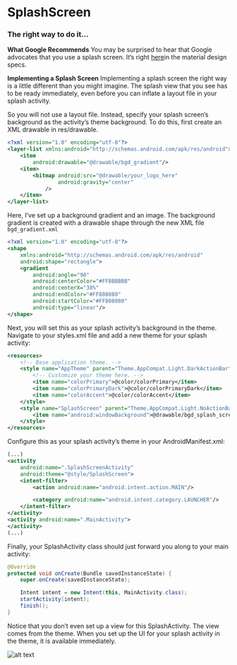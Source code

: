 # SplashScreen
### The right way to do it...

**What Google Recommends**
You may be surprised to hear that Google advocates that you use a splash screen. It’s right [here](https://material.io/guidelines/patterns/launch-screens.html)in the material design specs.


**Implementing a Splash Screen**
Implementing a splash screen the right way is a little different than you might imagine. The splash view that you see has to be ready immediately, even before you can inflate a layout file in your splash activity.

So you will not use a layout file. Instead, specify your splash screen’s background as the activity’s theme background. To do this, first create an XML drawable in res/drawable.

```xml
<?xml version="1.0" encoding="utf-8"?>
<layer-list xmlns:android="http://schemas.android.com/apk/res/android">
	<item
		android:drawable="@drawable/bgd_gradient"/>
	<item>
		<bitmap android:src="@drawable/your_logo_here"
		        android:gravity="center"
			/>
	</item>
</layer-list>
```

Here, I’ve set up a background gradient and an image.
The background gradient is created with a drawable shape through the new XML file `bgd_gradient.xml`

```xml
<?xml version="1.0" encoding="utf-8"?>
<shape
	xmlns:android="http://schemas.android.com/apk/res/android"
	android:shape="rectangle">
	<gradient
		android:angle="90"
		android:centerColor="#FFBBBBBB"
		android:centerX="38%"
		android:endColor="#FF808080"
		android:startColor="#FF808080"
		android:type="linear"/>
</shape>
```

Next, you will set this as your splash activity’s background in the theme. Navigate to your styles.xml file and add a new theme for your splash activity:

```xml
<resources>
	<!-- Base application theme. -->
	<style name="AppTheme" parent="Theme.AppCompat.Light.DarkActionBar">
		<!-- Customize your theme here. -->
		<item name="colorPrimary">@color/colorPrimary</item>
		<item name="colorPrimaryDark">@color/colorPrimaryDark</item>
		<item name="colorAccent">@color/colorAccent</item>
	</style>
	<style name="SplashScreen" parent="Theme.AppCompat.Light.NoActionBar">
		<item name="android:windowBackground">@drawable/bgd_splash_screen</item>
	</style>
</resources>
```

Configure this as your splash activity’s theme in your AndroidManifest.xml:

```xml
(...)
<activity
	android:name=".SplashScreenActivity"
	android:theme="@style/SplashScreen">
	<intent-filter>
		<action android:name="android.intent.action.MAIN"/>

		<category android:name="android.intent.category.LAUNCHER"/>
	</intent-filter>
</activity>
<activity android:name=".MainActivity">
</activity>
(...)
```

Finally, your SplashActivity class should just forward you along to your main activity:

```java
@Override
protected void onCreate(Bundle savedInstanceState) {
	super.onCreate(savedInstanceState);

	Intent intent = new Intent(this, MainActivity.class);
	startActivity(intent);
	finish();
}
```

Notice that you don’t even set up a view for this SplashActivity. The view comes from the theme. When you set up the UI for your splash activity in the theme, it is available immediately.

![alt text](https://github.com/micaelc/android-spashscreen/blob/master/art/SplashScreen.png)